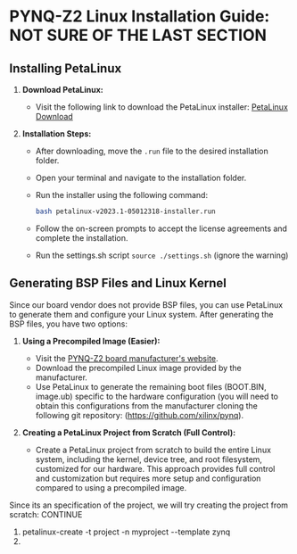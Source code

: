 # PYNQ-Z2 Linux Installation Guide: NOT SURE OF THE LAST SECTION

## Installing PetaLinux

1. **Download PetaLinux:**
   - Visit the following link to download the PetaLinux installer:
     [PetaLinux Download](https://www.xilinx.com/member/forms/download/xef.html?filename=petalinux-v2023.1-05012318-installer.run)

2. **Installation Steps:**
   - After downloading, move the `.run` file to the desired installation folder.

   - Open your terminal and navigate to the installation folder.

   - Run the installer using the following command:
     ```bash
     bash petalinux-v2023.1-05012318-installer.run
     ```
   - Follow the on-screen prompts to accept the license agreements and complete the installation.

   - Run the settings.sh script `source ./settings.sh` (ignore the warning)

## Generating BSP Files and Linux Kernel

Since our board vendor does not provide BSP files, you can use PetaLinux to generate them and configure your Linux system. After generating the BSP files, you have two options:

1. **Using a Precompiled Image (Easier):**
   - Visit the [PYNQ-Z2 board manufacturer's website](http://www.pynq.io/board.html).
   - Download the precompiled Linux image provided by the manufacturer.
   - Use PetaLinux to generate the remaining boot files (BOOT.BIN, image.ub) specific to the hardware configuration (you will need to obtain this configurations from the manufacturer cloning the following git repository: (https://github.com/xilinx/pynq).

2. **Creating a PetaLinux Project from Scratch (Full Control):**
   -  Create a PetaLinux project from scratch to build the entire Linux system, including the kernel, device tree, and root filesystem, customized for our hardware. This approach provides full control and customization but requires more setup and configuration compared to using a precompiled image.


Since its an specification of the project, we  will try creating the project from scratch: CONTINUE
1) petalinux-create -t project -n myproject --template zynq
2) 